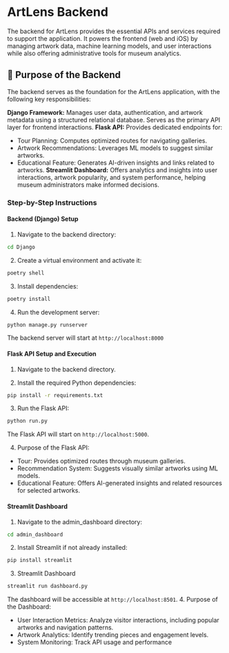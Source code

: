 # ArtLens Backend
The backend for ArtLens provides the essential APIs and services required to support the application. It powers the frontend (web and iOS) by managing artwork data, machine learning models, and user interactions while also offering administrative tools for museum analytics.

## 🎨 Purpose of the Backend
The backend serves as the foundation for the ArtLens application, with the following key responsibilities:

**Django Framework:**
Manages user data, authentication, and artwork metadata using a structured relational database.
Serves as the primary API layer for frontend interactions.
**Flask API:**
Provides dedicated endpoints for:
- Tour Planning: Computes optimized routes for navigating galleries.
- Artwork Recommendations: Leverages ML models to suggest similar artworks.
- Educational Feature: Generates AI-driven insights and links related to artworks.
**Streamlit Dashboard:**
Offers analytics and insights into user interactions, artwork popularity, and system performance, helping museum administrators make informed decisions.

### Step-by-Step Instructions 

#### Backend (Django) Setup ####
1.  Navigate to the backend directory: 
```bash
cd Django
``` 
2. Create a virtual environment and activate it:
```bash
poetry shell
```
3. Install dependencies:
```bash
poetry install
```
4. Run the development server:
```bash
python manage.py runserver
```
The backend server will start at `http://localhost:8000`

#### Flask API Setup and Execution ####
1. Navigate to the backend directory.

2. Install the required Python dependencies:
```bash
pip install -r requirements.txt
```
3. Run the Flask API:
```bash
python run.py
```
The Flask API will start on `http://localhost:5000`.

4. Purpose of the Flask API:
- Tour: Provides optimized routes through museum galleries.
- Recommendation System: Suggests visually similar artworks using ML models.
- Educational Feature: Offers AI-generated insights and related resources for selected artworks.

#### Streamlit Dashboard ####
1. Navigate to the admin_dashboard directory:
```bash
cd admin_dashboard
```
2. Install Streamlit if not already installed:
```bash
pip install streamlit
```
3. Streamlit Dashboard
```bash
streamlit run dashboard.py
```
The dashboard will be accessible at `http://localhost:8501`.
4. Purpose of the Dashboard:
- User Interaction Metrics: Analyze visitor interactions, including popular artworks and navigation patterns.
- Artwork Analytics: Identify trending pieces and engagement levels.
- System Monitoring: Track API usage and performance